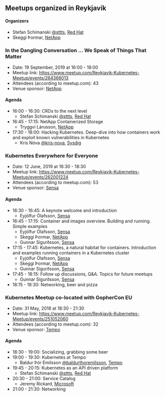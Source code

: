 ## Meetups organized in Reykjavík

#### Organizers

 - Stefan Schimanski [@sttts](https://github.com/sttts), [Red Hat](https://www.redhat.com)
 - Skeggi Þormar, [NetApp](https://www.netapp.com/us/index.aspx)

### In the Dangling Conversation ... We Speak of Things That Matter

 - Date: 19 September, 2019 at 16:00 - 18:00
 - Meetup link: https://www.meetup.com/Reykjavik-Kubernetes-Meetup/events/264366013
 - Attendees (according to meetup.com): 43
 - Venue sponsor: [NetApp](https://www.netapp.com/us/index.aspx)

#### Agenda

 - 16:00 - 16:30: CRDs to the next level 
   - Stefan Schimanski [@sttts](https://github.com/sttts), [Red Hat](https://www.redhat.com)
 - 16:45 - 17:15: NetApp Containerized Storage 
   - Tryggvi Lárusson, [NetApp](https://www.netapp.com/us/index.aspx)
 - 17:30 - 18:00: Hacking Kubernetes. Deep-dive into how containers work and exploit known vulnerabilities in Kubernetes 
   - Kris Nóva [@kris-nova](https://github.com/kris-nova), [Sysdig](https://sysdig.com/)

### Kubernetes Everywhere for Everyone

 - Date: 12 June, 2019 at 16:30 - 18:30
 - Meetup link: https://www.meetup.com/Reykjavik-Kubernetes-Meetup/events/262001224
 - Attendees (according to meetup.com): 53
 - Venue sponsor: [Sensa](https://www.sensa.tech/)

#### Agenda

 - 16:30 - 16:45: A keynote welcome and introduction 
   - Eyjólfur Ólafsson, [Sensa](https://www.sensa.tech/)
 - 16:45 - 17:15: Container and images overview. Building and running. Simple examples 
   - Eyjólfur Ólafsson, [Sensa](https://www.sensa.tech/)
   - Skeggi Þormar, [NetApp](https://www.netapp.com/us/index.aspx)
   - Gunnar Sigurðsson, [Sensa](https://www.sensa.tech/)
 - 17:15 - 17:45: Kubernetes, a natural habitat for containers. Introduction and examples running containers in a Kubernetes cluster 
   - Eyjólfur Ólafsson, [Sensa](https://www.sensa.tech/)
   - Skeggi Þormar, [NetApp](https://www.netapp.com/us/index.aspx)
   - Gunnar Sigurðsson, [Sensa](https://www.sensa.tech/)
 - 17:45 - 18:15: Follow up discussions, Q&A. Topics for future meetups 
   - Gunnar Sigurðsson, [Sensa](https://www.sensa.tech/)
 - 18:15 - 18:30: Networking, beer and pizza 

### Kubernetes Meetup co-located with GopherCon EU

 - Date: 31 May, 2018 at 18:30 - 21:30
 - Meetup link: https://www.meetup.com/Reykjavik-Kubernetes-Meetup/events/251052060
 - Attendees (according to meetup.com): 32
 - Venue sponsor: [Tempo](https://www.tempo.io/)

#### Agenda

 - 18:30 - 19:00: Socializing, grabbing some beer 
 - 19:00 - 19:30: Kubernetes at Tempo 
   - Baldur Þór Emilsson [@baldurthoremilsson](https://github.com/baldurthoremilsson), [Tempo](https://www.tempo.io/)
 - 19:45 - 20:15: Kubernetes as an API driven platform 
   - Stefan Schimanski [@sttts](https://github.com/sttts), [Red Hat](https://www.redhat.com)
 - 20:30 - 21:00: Service Catalog 
   - Jeremy Rickard, [Microsoft](https://www.microsoft.com)
 - 21:00 - 21:30: Networking 
